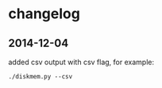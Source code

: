 changelog
==========

## 2014-12-04

added csv output with csv flag, for example:

```
./diskmem.py --csv
```
